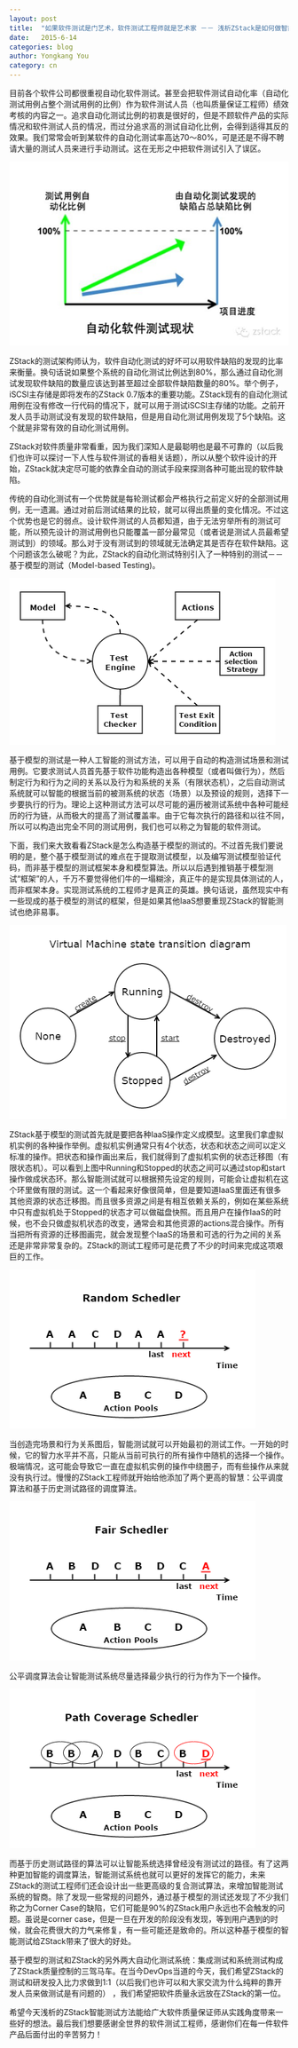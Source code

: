 ```yaml
---
layout: post
title:  "如果软件测试是门艺术，软件测试工程师就是艺术家 －－ 浅析ZStack是如何做智能软件测试"
date:   2015-6-14
categories: blog
author: Yongkang You 
category: cn
---
```

目前各个软件公司都很重视自动化软件测试。甚至会把软件测试自动化率（自动化测试用例占整个测试用例的比例）作为软件测试人员（也叫质量保证工程师）绩效考核的内容之一。追求自动化测试比例的初衷是很好的，但是不顾软件产品的实际情况和软件测试人员的情况，而过分追求高的测试自动化比例，会得到适得其反的效果。我们常常会听到某软件的自动化测试率高达70～80%，可是还是不得不聘请大量的测试人员来进行手动测试。这在无形之中把软件测试引入了误区。

<img  class="img-responsive"  src="/images/blogs/testing/automation-test-ratio.jpg">

ZStack的测试架构师认为，软件自动化测试的好坏可以用软件缺陷的发现的比率来衡量。换句话说如果整个系统的自动化测试比例达到80%，那么通过自动化测试发现软件缺陷的数量应该达到甚至超过全部软件缺陷数量的80%。举个例子，iSCSI主存储是即将发布的ZStack 0.7版本的重要功能。ZStack现有的自动化测试用例在没有修改一行代码的情况下，就可以用于测试iSCSI主存储的功能。之前开发人员手动测试没有发现的软件缺陷，但是用自动化测试用例发现了5个缺陷。这个就是非常有效的自动化测试用例。

ZStack对软件质量非常看重，因为我们深知人是最聪明也是最不可靠的（以后我们也许可以探讨一下人性与软件测试的香相关话题），所以从整个软件设计的开始，ZStack就决定尽可能的依靠全自动的测试手段来探测各种可能出现的软件缺陷。

传统的自动化测试有一个优势就是每轮测试都会严格执行之前定义好的全部测试用例，无一遗漏。通过对前后测试结果的比较，就可以得出质量的变化情况。不过这个优势也是它的弱点。设计软件测试的人员都知道，由于无法穷举所有的测试可能，所以预先设计的测试用例也只能覆盖一部分最常见（或者说是测试人员最希望测试到）的领域。那么对于没有测试到的领域就无法确定其是否存在软件缺陷。这个问题该怎么破呢？为此，ZStack的自动化测试特别引入了一种特别的测试－－基于模型的测试（Model-based Testing)。

<img  class="img-responsive"  src="/images/blogs/testing/model-based-test.png">

基于模型的测试是一种人工智能的测试方法，可以用于自动的构造测试场景和测试用例。它要求测试人员首先基于软件功能构造出各种模型（或者叫做行为），然后制定行为和行为之间的关系以及行为和系统的关系（有限状态机），之后自动测试系统就可以智能的根据当前的被测系统的状态（场景）以及预设的规则，选择下一步要执行的行为。理论上这种测试方法可以尽可能的遍历被测试系统中各种可能经历的行为链，从而极大的提高了测试覆盖率。由于它每次执行的路径和以往不同，所以可以构造出完全不同的测试用例，我们也可以称之为智能的软件测试。

下面，我们来大致看看ZStack是怎么构造基于模型的测试的。不过首先我们要说明的是，整个基于模型测试的难点在于提取测试模型，以及编写测试模型验证代码，而非基于模型的测试框架本身和模型算法。所以以后遇到推销基于模型测试“框架”的人，千万不要觉得他们牛的一塌糊涂，真正牛的是实现具体测试的人，而非框架本身。实现测试系统的工程师才是真正的英雄。换句话说，虽然现实中有一些现成的基于模型的测试的框架，但是如果其他IaaS想要重现ZStack的智能测试也绝非易事。

<img  class="img-responsive"  src="/images/blogs/testing/vm-transition-table.png">

ZStack基于模型的测试首先就是要把各种IaaS操作定义成模型。这里我们拿虚拟机实例的各种操作举例。虚拟机实例通常只有4个状态，状态和状态之间可以定义标准的操作。把状态和操作画出来后，我们就得到了虚拟机实例的状态迁移图（有限状态机）。可以看到上图中Running和Stopped的状态之间可以通过stop和start操作做成状态环。那么智能测试就可以根据预先设定的规则，可能会让虚拟机在这个环里做有限的测试。这一个看起来好像很简单，但是要知道IaaS里面还有很多其他资源的状态迁移图。而且很多资源之间是有相互依赖关系的，例如在某些系统中只有虚拟机处于Stopped的状态才可以做磁盘快照。而且用户在操作IaaS的时候，也不会只做虚拟机状态的改变，通常会和其他资源的actions混合操作。所有当把所有资源的迁移图画完，就会发现整个IaaS的场景和可选的行为之间的关系还是非常非常复杂的。ZStack的测试工程师可是花费了不少的时间来完成这项艰巨的工作。

<img  class="img-responsive"  src="/images/blogs/testing/random-scheduler.png">

当创造完场景和行为关系图后，智能测试就可以开始最初的测试工作。一开始的时候，它的智力水平并不高，只能从当前可执行的所有操作中随机的选择一个操作。极端情况，这可能会导致它一直在虚拟机实例的操作中绕圈子，而有些操作从来就没有执行过。慢慢的ZStack工程师就开始给他添加了两个更高的智慧：公平调度算法和基于历史测试路径的调度算法。

<img  class="img-responsive"  src="/images/blogs/testing/fair-scheduler.png">

公平调度算法会让智能测试系统尽量选择最少执行的行为作为下一个操作。

<img  class="img-responsive"  src="/images/blogs/testing/path-coverage-scheduler.png">

而基于历史测试路径的算法可以让智能系统选择曾经没有测试过的路径。有了这两种更加智能的调度算法，智能测试系统也就可以更好的发挥它的能力，未来ZStack的测试工程师们还会设计出一些更高级的复合测试算法，来增加智能测试系统的智商。除了发现一些常规的问题外，通过基于模型的测试还发现了不少我们称之为Corner Case的缺陷，它们可能是90%的ZStack用户永远也不会触发的问题。虽说是corner case，但是一旦在开发的阶段没有发现，等到用户遇到的时候，就会花费很大的力气来修复，有一些可能还是致命的。所以这种基于模型的智能测试给ZStack带来了很大的好处。

基于模型的测试和ZStack的另外两大自动化测试系统：集成测试和系统测试构成了ZStack质量控制的三驾马车。在当今DevOps当道的今天，我们希望ZStack的测试和研发投入比力求做到1:1（以后我们也许可以和大家交流为什么纯粹的靠开发人员来做测试是有问题的） ，我们希望把软件质量永远放在ZStack的第一位。

希望今天浅析的ZStack智能测试方法能给广大软件质量保证师从实践角度带来一些好的想法。最后我们想要感谢全世界的软件测试工程师，感谢你们在每一件软件产品后面付出的辛苦努力！
